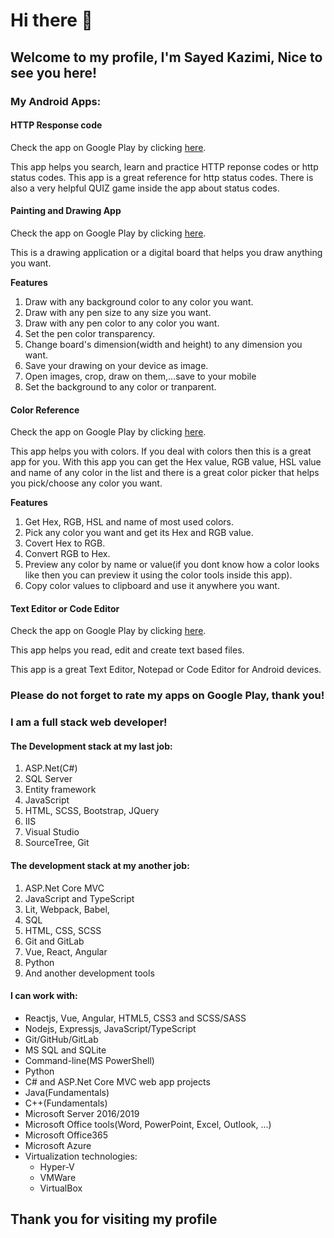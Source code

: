 # Hi there 👋

## Welcome to my profile, I'm Sayed Kazimi, Nice to see you here!

### My Android Apps:

#### HTTP Response code

Check the app on Google Play by clicking [here](https://play.google.com/store/apps/details?id=com.aqyanoos.httpresponsecode).

This app helps you search, learn and practice HTTP reponse codes or http status codes. This app is a great reference for http status codes. There is also a very helpful QUIZ game inside the app about status codes.

#### Painting and Drawing App

Check the app on Google Play by clicking [here](https://play.google.com/store/apps/details?id=com.aqyanoos.drawing_painting).

This is a drawing application or a digital board that helps you draw anything you want.

__Features__

1. Draw with any background color to any color you want.
2. Draw with any pen size to any size you want.
3. Draw with any pen color to any color you want.
4. Set the pen color transparency.
5. Change board's dimension(width and height) to any dimension you want.
6. Save your drawing on your device as image.
7. Open images, crop, draw on them,...save to your mobile
8. Set the background to any color or tranparent.

#### Color Reference

Check the app on Google Play by clicking [here](https://play.google.com/store/apps/details?id=com.aqyanoos.colorreference).

This app helps you with colors. If you deal with colors then this is a great app for you.
With this app you can get the Hex value, RGB value, HSL value and name of any color in the list and there is a great color picker that helps you pick/choose any color you want.

__Features__

1. Get Hex, RGB, HSL and name of most used colors.
2. Pick any color you want and get its Hex and RGB value.
3. Covert Hex to RGB.
4. Convert RGB to Hex.
5. Preview any color by name or value(if you dont know how a color looks like then you can preview it using the color tools inside this app).
6. Copy color values to clipboard and use it anywhere you want.


#### Text Editor or Code Editor

Check the app on Google Play by clicking [here](https://play.google.com/store/apps/details?id=com.aqyanoos.texteditor).

This app helps you read, edit and create text based files.

This app is a great Text Editor, Notepad or Code Editor for Android devices.

### Please do not forget to rate my apps on Google Play, thank you!

<!-- You can find our final project [here](https://here-my-story.herokuapp.com/) -->

### I am a full stack web developer!

#### The Development stack at my last job:

1. ASP.Net(C#)
2. SQL Server
3. Entity framework
4. JavaScript
5. HTML, SCSS, Bootstrap, JQuery
6. IIS
7. Visual Studio
8. SourceTree, Git


#### The development stack at my another job:

1. ASP.Net Core MVC
2. JavaScript and TypeScript
3. Lit, Webpack, Babel, 
4. SQL
5. HTML, CSS, SCSS
6. Git and GitLab
7. Vue, React, Angular
8. Python
9. And another development tools


#### I can work with:
- Reactjs, Vue, Angular, HTML5, CSS3 and SCSS/SASS
- Nodejs, Expressjs, JavaScript/TypeScript
- Git/GitHub/GitLab
- MS SQL and SQLite
- Command-line(MS PowerShell)
- Python
- C# and ASP.Net Core MVC web app projects
- Java(Fundamentals)
- C++(Fundamentals)
- Microsoft Server 2016/2019
- Microsoft Office tools(Word, PowerPoint, Excel, Outlook, ...)
- Microsoft Office365
- Microsoft Azure
- Virtualization technologies:
  - Hyper-V
  - VMWare
  - VirtualBox

## Thank you for visiting my profile


<!--
**Sayed94h/Sayed94h** is a ✨ _special_ ✨ repository because its `README.md` (this file) appears on your GitHub profile.

Here are some ideas to get you started:

- 🔭 I’m currently working on ...
- 🌱 I’m currently learning ...
- 👯 I’m looking to collaborate on ...
- 🤔 I’m looking for help with ...
- 💬 Ask me about ...
- 📫 Visit my [LinkedIn](https://www.linkedin.com/in/sayed-kazimi-0507/) Profile.
- 😄 Pronouns: ...
- ⚡ Fun fact: ...
-->
